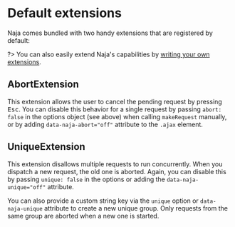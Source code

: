 # Default extensions

Naja comes bundled with two handy extensions that are registered by default:

?> You can also easily extend Naja's capabilities by [writing your own extensions](extensions-custom.md).


## AbortExtension

This extension allows the user to cancel the pending request by pressing <kbd>Esc</kbd>. You can disable this behavior
for a single request by passing `abort: false` in the options object (see above) when calling `makeRequest` manually,
or by adding `data-naja-abort="off"` attribute to the `.ajax` element.


## UniqueExtension

This extension disallows multiple requests to run concurrently. When you dispatch a new request, the old one is aborted.
Again, you can disable this by passing `unique: false` in the options or adding the `data-naja-unique="off"` attribute.

You can also provide a custom string key via the `unique` option or `data-naja-unique` attribute to create a new unique
group. Only requests from the same group are aborted when a new one is started.
